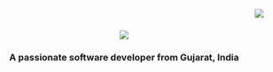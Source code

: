 <img align="right" src="https://visitor-badge.laobi.icu/badge?page_id-SwayamJain8.SwayamJain8" />

<h1 align="center">
    <img src="https://readme-typing-svg.herokuapp.com/?font-Righteous&size=35&center-true&vCenter-true&width-500&height=70&duration-4000&lines= Hi+There!+👋;+I'm+Swayam+Jain!;" />
</h1>
<h3 align="center">A passionate software developer from Gujarat, India</h3>
<br/>




<!--
## Hi there 👋

<div align="center"> 

<h2 align="center">Leetcode Info<h2>  

<p align="center">
  
  <img  align=top flex-grow=1 src="https://leetcard.jacoblin.cool/swayamjain8?theme=dark&font=Nunito&ext=heatmap" />  
</p>



<br/>
  <h2 align="center">⚡ Current Stats ⚡</h2>
<br>
<div align=center>
  <img width=390 src="https://streak-stats.demolab.com/?user=swayamjain8&count_private=true&theme=react&border_radius=10&border_radius=10" alt="streak stats"/>
  <img width=390 src="https://github-readme-stats.vercel.app/api?username=swayamjain8&show_icons=true&theme=react&rank_icon=github&border_radius=10" alt="readme stats" />
  <img width=325 align="center" src="https://github-readme-stats.vercel.app/api/top-langs/?username=swayamjain8&hide=HTML&langs_count=8&layout=compact&theme=react&border_radius=10&size_weight=0.5&count_weight=0.5&exclude_repo=github-readme-stats" alt="top langs" />
</div>

  <br/>

<br/><br/>
-->

